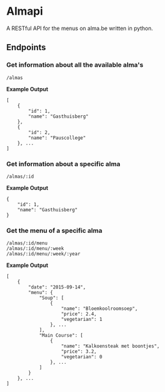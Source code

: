 # Almapi
A RESTful API for the menus on alma.be written in python.

## Endpoints
### Get information about all the available alma's
```
/almas
```
**Example Output**
```
[
    {
        "id": 1, 
        "name": "Gasthuisberg"
    }, 
    {
        "id": 2, 
        "name": "Pauscollege"
    }, ...
]
```
### Get information about a specific alma
```
/almas/:id
```
**Example Output**
```
{
    "id": 1, 
    "name": "Gasthuisberg"
}
```
### Get the menu of a specific alma
```
/almas/:id/menu
/almas/:id/menu/:week
/almas/:id/menu/:week/:year
```
**Example Output**
```
[
    {
        "date": "2015-09-14",
        "menu": {
            "Soup": [
                {
                    "name": "Bloemkoolroomsoep",
                    "price": 2.4,
                    "vegetarian": 1
                }, ...
            ],
            "Main Course": [
                {
                    "name": "Kalkoensteak met boontjes",
                    "price": 3.2,
                    "vegetarian": 0
                }, ...
            ]
        }
    }, ...
]
```
